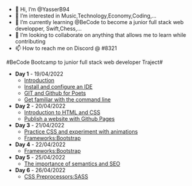 - 👋 Hi, I’m @YasserB94
- 👀 I’m interested in Music,Technology,Economy,Coding,...
- 🌱 I’m currently learning @BeCode to become a junior full stack web developper, Swift,Chess,...
- 💞️ I’m looking to collaborate on anything that allows me to learn while contributing
- 📫 How to reach me on Discord @ #8321

#BeCode Bootcamp to junior full stack web developer Traject#
- **Day 1** - 19/04/2022
  - [Introduction](https://becode.org/about/pedagogical-framework/)
  - [Install and configure an IDE](https://code.visualstudio.com)
  - [GIT and Github for Poets](https://www.youtube.com/playlist?list=PLRqwX-V7Uu6ZF9C0YMKuns9sLDzK6zoiV)
  - [Get familiar with the command line](https://github.com/becodeorg/ANT-Lamarr-6.35/tree/main/1.The-Field/day%202/terminal)
- **Day 2** - 20/04/2022
  - [Introduction to HTML and CSS](https://github.com/YasserB94/beCodeDay2HTML-CSS)
  - [Publish a website with Github Pages](https://yasserb94.github.io/beCodeDay2HTML-CSS/)
- **Day 3** - 21/04/2022
  - [Practice CSS and experiment with animations](https://github.com/YasserB94/Day3_Website_Git-CSS_Practice)
  - [Frameworks:Bootstrap](https://github.com/YasserB94/YasserB94-Day3_CSS_Frameworks_Bootstrap)
- **Day 4** - 22/04/2022
  - [Frameworks:Bootstrap](https://github.com/YasserB94/Day3_Bootstrap_Practice)
- **Day 5** - 25/04/2022
  - [The importance of semantics and SEO](https://github.com/YasserB94/day4_Progressive_Enhancement)
- **Day 6** - 26/04/2022
  - [CSS Preprocessors:SASS](https://github.com/YasserB94/Day_5_Challenge_SASS)
<!---
YasserB94/YasserB94 is a ✨ special ✨ repository because its `README.md` (this file) appears on your GitHub profile.
You can click the Preview link to take a look at your changes.
--->
